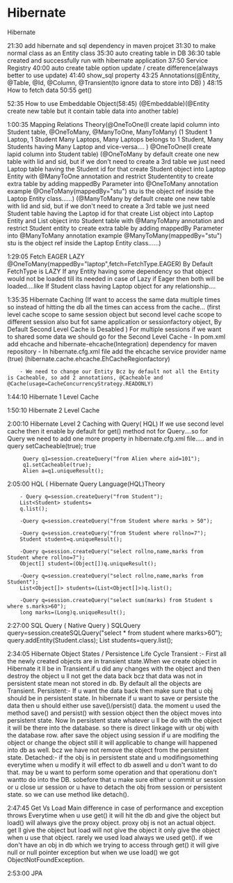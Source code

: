 # Hibernate

Hibernate

21:30   add hibernate and sql dependency in maven projcet
31:30   to make normal class as an Entity  class
35:30   auto creating table in DB
36:30   table created and successfully run with hibernate application
37:50   Service Registry
40:00   auto create table option update / create difference(always better to use update)
41:40   show_sql property
43:25   Annotations(@Entity, @Table, @Id, @Column, @Transient(to ignore data to store into DB) )
48:15   How to fetch data
50:55   get()

52:35   How to use Embeddable Object(58:45) (@Embeddable)(@Entity create new table but it contain table data into another table)

1:00:35  Mapping Relations Theory(@OneToOne(ll create lapid column into Student table, @OneToMany, @ManyToOne, ManyToMany)
		 (1 Student 1 Laptop, 1 Student Many Laptops, Many Laptops belongs to 1 Student, Many Students having Many Laptop and  vice-versa.... )
		@OneToOne(ll create lapid column into Student table)
		(@OneToMany by default create one new table with lid and sid, but if we don't need to create a 3rd table we just need Laptop table having the Student id for that create Student object into Laptop Entity with @ManyToOne annotation and restrict Studententity to create extra table by adding mappedBy Parameter into @OneToMany annotation example @OneToMany(mappedBy="stu") stu is the object ref inside the Laptop Entity class......)
		(@ManyToMany by default create one new table with lid and sid, but if we don't need to create a 3rd table we just need Student table having the Laptop id for that create List<Student> object into Laptop Entity and List<Laptop> object into Student table with @ManyToMany annotation and restrict Student entity to create extra table by adding mappedBy Parameter into @ManyToMany annotation example @ManyToMany(mappedBy="stu") stu is the object ref inside the Laptop Entity class......)
		
1:29:05 Fetch EAGER LAZY
		@OneToMany(mappedBy="laptop",fetch=FetchType.EAGER) By Default FetchType is LAZY
		If any Entity having some dependency so that object would not be loaded till its needed in case of Lazy if Eager then both will be loaded....like If Student class having Laptop object for any relationship....
		
1:35:35  Hibernate Caching (If want to access the same data multiple times so instead of hitting the db all the times can 		access from the cache...
		(first level cache scope to same session object but second level cache scope to different session also but fot same application or sessionfactory object, By Default Second Level Cache is Desabled )
		For multiple sessions if we want to shared some data we should go for the Second Level Cache
		- In pom.xml add ehcache and hibernate-ehcache(Integration) dependency for maven repository 
		- In hibernate.cfg.xml file add the ehcache service provider name
		(<property name="hibernate.cache.use_second_level_cache">true</property>)
		(<property name="hibernate.cache.region.factory_class">hibernate.cache.ehcache.EhCacheRegionfactory</property>)
		
		- We need to change our Entity Bcz by default not all the Entity is Cacheable, so add 2 annotations, @Cacheable and @Cache(usage=CacheConcurrencyStrategy.READONLY) 

1:44:10 Hibernate 1 Level Cache

1:50:10 Hibernate 2 Level Cache

2:00:10 Hibernate Level 2 Caching with Query( HQL)
         If we use second level cache then it enable by default for get() method not for Query....so for Query we need to add one more property in hibernate.cfg.xml file..... and in query setCacheable(true);
		 <property name="hibernate.cache.use_query_cache">true</property>
		 
         Query q1=session.createQuery("from Alien where aid=101");
		 q1.setCacheable(true);
		 Alien a=q1.uniqueResult();

2:05:00  HQL ( Hibernate Query Language(HQL)Theory

		- Query q=session.createQuery("from Student");
		List<Student> students=
		q.list();
		
		-Query q=session.createQuery("from Student where marks > 50");
		
		-Query q=session.createQuery("from Student where rollno=7");
		Student student=q.uniqueResult();
		
		-Query q=session.createQuery("select rollno,name,marks from Student where rollno=7");
		Object[] student=(Object[])q.uniqueResult();
		
		-Query q=session.createQuery("select rollno,name,marks from Student");
		List<Object[]> students=(List<Object[]>)q.list();

		-Query q=session.createQuery("select sum(marks) from Student s where s.marks>60");
		long marks=(Long)q.uniqueResult();

2:27:00 SQL Query ( Native Query )
        SQLQuery query=session.createSQLQuery("select * from student where marks>60");
		query.addEntity(Student.class);
		List<Student> students=query.list(); 

2:34:05  Hibernate Object States / Persistence Life Cycle
		Transient :- First all the newly created objects are in transient state.When we create object in Hibernate it ll be in Transient.if u did any changes with the object and then destroy the object u ll not get the  data back bcz that data was not in persistent state mean not stored in db. By default all the objects are Transient. 
		Persistent:- If u want the data  back then make sure that u obj should be in persistent state. In hibernate if u want to save or persiste the data then u should either use save()/persist() data. the moment u used the method save() and persist() with session object then the object moves into persistent state.
		     Now In persistent state whatever u ll be do with the object it will be there into the database. so there is direct linkage with ur obj with the database row. 
		     after save the object using session if u are modifing the object or change the object still it will applicable to change will happened into db as well. bcz we have not remove the object from the persistent state. 
		Detached:- if the obj is in persistent state and u modifingsomething everytime when u modify it will effect to db aswell and u don't want to do that. may be u want to perform some operation and that operationu don't wantto do into the DB. sobefore that u make sure either u commit ur session or u close ur session or u have to detach the obj from session or persistent state. 
		so we can use method like detach().
		
2:47:45  Get Vs Load
        Main difference in case of performance and exception throws
		Everytime when u use get() it will hit the db and give the object but load() will always give the proxy object. proxy obj is not an actual object. get ll give the object but load will not give the object it only give the object when u use that object. rarely we used load always we used get().
		      if we don't have an obj in db which we trying to access through get() it will give null or null pointer exception but when we use load() we got ObjectNotFoundException.

2:53:00   JPA
			  
		      
		     
		





